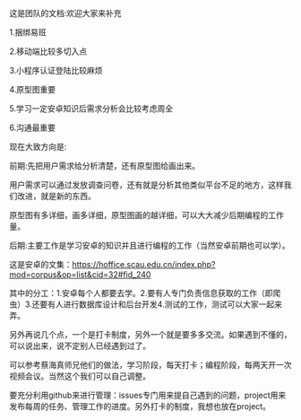 这是团队的文档:欢迎大家来补充

1.捆绑易班

2.移动端比较多切入点 

3.小程序认证登陆比较麻烦

4.原型图重要

5.学习一定安卓知识后需求分析会比较考虑周全

6.沟通最重要

现在大致方向是:

前期:先把用户需求给分析清楚，还有原型图给画出来。

用户需求可以通过发放调查问卷，还有就是分析其他类似平台不足的地方，这样我们改进，就是新的东西。

原型图有多详细，画多详细，原型图画的越详细，可以大大减少后期编程的工作量。

后期:主要工作是学习安卓的知识并且进行编程的工作（当然安卓前期也可以学）。

这是安卓的文集：https://hoffice.scau.edu.cn/index.php?mod=corpus&op=list&cid=32#fid_240

其中的分工：1.安卓每个人都要去学。2.要有人专门负责信息获取的工作（即爬虫）3.还要有人进行数据库设计和后台开发4.测试的工作，测试可以大家一起来弄。

另外再说几个点，一个是打卡制度，另外一个就是要多多交流。如果遇到不懂的，可以说出来，说不定别人已经遇到过了。

可以参考蔡海真师兄他们的做法，学习阶段，每天打卡；编程阶段，每两天开一次视频会议。当然这个我们可以自己调整。

要充分利用github来进行管理：issues专门用来提自己遇到的问题，project用来发布每周的任务、管理工作的进度。另外打卡的制度，我想也放在project。
